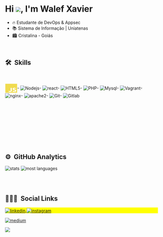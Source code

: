 
<h1 align="left">Hi <img src="https://raw.githubusercontent.com/kaueMarques/kaueMarques/master/hi.gif" width="30px">, I'm Walef Xavier</h1>

- 🔥 Estudante de DevOps & Appsec 
- 📚 Sistema de Informação | Uniatenas
- 🏙️ Cristalina - Goiás

<br> 

## 🛠 &nbsp;Skills

<div style="display: inline_block"><br>
  

  <img align="center" alt="js" height="30" width="40" src="https://raw.githubusercontent.com/devicons/devicon/master/icons/javascript/javascript-plain.svg">-
  <img align="center" alt="Nodejs" height="30" width="40" src="https://cdn.jsdelivr.net/gh/devicons/devicon/icons/nodejs/nodejs-original.svg"/>-
  <img align="center" alt="react" height="30" width="40" src="https://cdn.jsdelivr.net/gh/devicons/devicon/icons/react/react-original.svg"/>-
  <img align="center" alt="HTML5" height="30" width="40" src="https://cdn.jsdelivr.net/gh/devicons/devicon/icons/html5/html5-original.svg"/>-
  <img align="center" alt="PHP" height="30" width="40" src="https://cdn.jsdelivr.net/gh/devicons/devicon/icons/php/php-original.svg"/>-
  <img align="center" alt="Mysql" height="30" width="40" src="https://cdn.jsdelivr.net/gh/devicons/devicon/icons/mysql/mysql-original-wordmark.svg"/>-
  <img align="center" alt="Vagrant" height="30" width="40" src="https://cdn.jsdelivr.net/gh/devicons/devicon/icons/vagrant/vagrant-original.svg"/>-
  <img align="center" alt="nginx" height="30" width="40" src="https://cdn.jsdelivr.net/gh/devicons/devicon/icons/nginx/nginx-original.svg"/>-
  <img align="center" alt="apache2" height="30" width="40" src="https://cdn.jsdelivr.net/gh/devicons/devicon/icons/apache/apache-original.svg"/>-
  <img align="center" alt="Git" height="30" width="40" src="https://cdn.jsdelivr.net/gh/devicons/devicon/icons/git/git-original.svg"/>-
  <img align="center" alt="Gitlab" height="30" width="40" src="https://cdn.jsdelivr.net/gh/devicons/devicon/icons/gitlab/gitlab-original.svg"/>
 
  
  
</div>
  
<br><br>
<br><br>
<br><br>
<br><br>

## ⚙️ &nbsp;GitHub Analytics

<p align="left">
<img width="530em" src="https://github-readme-stats.vercel.app/api?username=dvbliw&show_icons=true&theme=apprentice" alt="stats"/>
<img width="530em" src="https://github-readme-stats.vercel.app/api/top-langs/?username=dvbliw&layout=compact&theme=apprentice" alt="most languages"/>
</p>

<br><br>

## 👨🏽‍🦲 &nbsp;Social Links

<div>
<p align="left" style="background:yellow">
<a href="https://www.linkedin.com/in/walefxavier/" target="_blank">
  <img align="center" src="https://img.shields.io/badge/-dvbliw-05122A?style=flat&logo=linkedin" alt="linkedin"/>
</a>
<a href="https://instagram.com/dabliw1st" target="_blank">
 <img align="center" src="https://img.shields.io/badge/-dvbliw-05122A?style=flat&logo=instagram" alt="instagram"/>
</a>
</p>

<a href="https://medium.com/@jdabliw" target="_blank">
 <img align="center" src="https://img.shields.io/badge/Medium-12100E?style=for-the-badge&logo=medium&logoColor=white" alt="medium"/>
</a>
</p>
</div>

<img width="1000em" src="https://github.com/saadeghi/saadeghi/blob/master/dino.gif?raw=true" />
